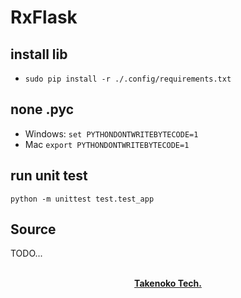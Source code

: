 # RxFlask

## install lib
* `sudo pip install -r ./.config/requirements.txt`

## none .pyc
* Windows: `set PYTHONDONTWRITEBYTECODE=1`
* Mac `export PYTHONDONTWRITEBYTECODE=1`

## run unit test
`python -m unittest test.test_app`

## Source
TODO...

<p align="center">
  <br>
  <a href=""><strong>Takenoko Tech.</strong></a>
</p>
